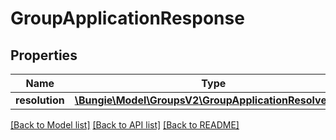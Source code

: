 # GroupApplicationResponse

## Properties
Name | Type | Description | Notes
------------ | ------------- | ------------- | -------------
**resolution** | [**\Bungie\Model\GroupsV2\GroupApplicationResolveState**](GroupApplicationResolveState.md) |  | [optional] 

[[Back to Model list]](../README.md#documentation-for-models) [[Back to API list]](../README.md#documentation-for-api-endpoints) [[Back to README]](../README.md)


